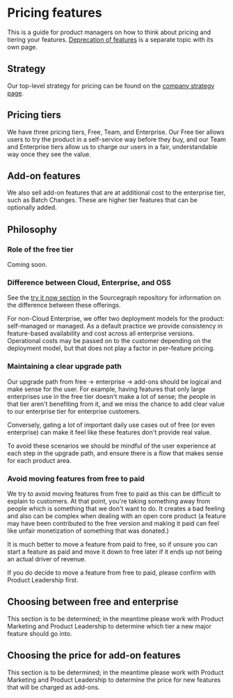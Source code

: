 # Pricing features

This is a guide for product managers on how to think about pricing and tiering your features. [Deprecation of features](deprecation_process.md) is a separate topic with its own page.

## Strategy

Our top-level strategy for pricing can be found on the [company strategy page](../../company/strategy/index.md#pricing).

## Pricing tiers

We have three pricing tiers, Free, Team, and Enterprise. Our Free tier allows users to try the product in a self-service way before they buy, and our Team and Enterprise tiers allow us to charge our users in a fair, understandable way once they see the value.

## Add-on features

We also sell add-on features that are at additional cost to the enterprise tier, such as Batch Changes. These are higher tier features that can be optionally added.

## Philosophy

### Role of the free tier

Coming soon.

### Difference between Cloud, Enterprise, and OSS

See the [try it now section](https://github.com/sourcegraph/sourcegraph#try-it-now) in the Sourcegraph repository for information on the difference between these offerings.

For non-Cloud Enterprise, we offer two deployment models for the product: self-managed or managed. As a default practice we provide consistency in feature-based availability and cost across all enterprise versions. Operational costs may be passed on to the customer depending on the deployment model, but that does not play a factor in per-feature pricing.

### Maintaining a clear upgrade path

Our upgrade path from free -> enterprise -> add-ons should be logical and make sense for the user. For example, having features that only large enterprises use in the free tier doesn't make a lot of sense; the people in that tier aren't benefiting from it, and we miss the chance to add clear value to our enterprise tier for enterprise customers.

Conversely, gating a lot of important daily use cases out of free (or even enterprise) can make it feel like these features don't provide real value.

To avoid these scenarios we should be mindful of the user experience at each step in the upgrade path, and ensure there is a flow that makes sense for each product area.

### Avoid moving features from free to paid

We try to avoid moving features from free to paid as this can be difficult to explain to customers. At that point, you're taking something away from people which is something that we don't want to do. It creates a bad feeling and also can be complex when dealing with an open core product (a feature may have been contributed to the free version and making it paid can feel like unfair monetization of something that was donated.)

It is much better to move a feature from paid to free, so if unsure you can start a feature as paid and move it down to free later if it ends up not being an actual driver of revenue.

If you do decide to move a feature from free to paid, please confirm with Product Leadership first.

## Choosing between free and enterprise

This section is to be determined; in the meantime please work with Product Marketing and Product Leadership to determine which tier a new major feature should go into.

## Choosing the price for add-on features

This section is to be determined; in the meantime please work with Product Marketing and Product Leadership to determine the price for new features that will be charged as add-ons.
